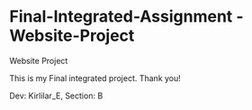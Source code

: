 # Final-Integrated-Assignment - Website-Project
Website Project

This is my Final integrated project.
     Thank you!

Dev: Kirlilar_E,
Section: B

